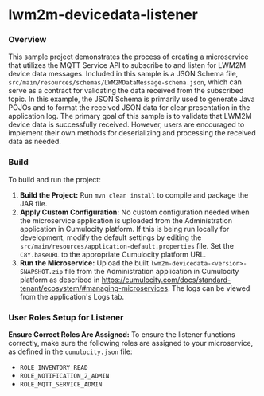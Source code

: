 # lwm2m-devicedata-listener

### Overview
This sample project demonstrates the process of creating a microservice that utilizes the MQTT Service API to subscribe 
to and listen for LWM2M device data messages. Included in this sample is a JSON Schema file, 
`src/main/resources/schemas/LWM2MDataMessage-schema.json`, which can serve as a contract for validating the data received 
from the subscribed topic. In this example, the JSON Schema is primarily used to generate Java POJOs and to format the 
received JSON data for clear presentation in the application log. The primary goal of this sample is to validate that LWM2M 
device data is successfully received. However, users are encouraged to implement their own methods for deserializing and 
processing the received data as needed.

### Build
To build and run the project:
1. **Build the Project:** Run `mvn clean install` to compile and package the JAR file.
2. **Apply Custom Configuration:** No custom configuration needed when the microservice application is uploaded from the Administration application in Cumulocity platform.
If this is being run locally for development, modify the default settings by editing the `src/main/resources/application-default.properties` file. Set the `C8Y.baseURL` to the appropriate Cumulocity platform URL.
3. **Run the Microservice:** Upload the built `lwm2m-devicedata-<version>-SNAPSHOT.zip` file from the Administration application in Cumulocity platform as described in https://cumulocity.com/docs/standard-tenant/ecosystem/#managing-microservices.
The logs can be viewed from the application's Logs tab.

### User Roles Setup for Listener
**Ensure Correct Roles Are Assigned:** To ensure the listener functions correctly, make sure the following roles are assigned to your microservice, as defined in the `cumulocity.json` file:
- `ROLE_INVENTORY_READ`
- `ROLE_NOTIFICATION_2_ADMIN`
- `ROLE_MQTT_SERVICE_ADMIN`
